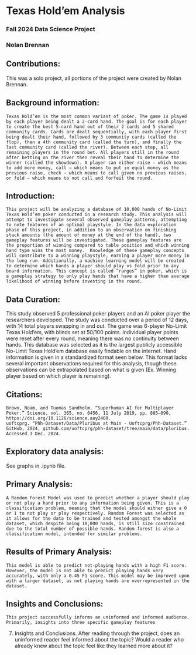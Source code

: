 # Texas Hold’em Analysis
### Fall 2024 Data Science Project
### Nolan Brennan
## Contributions:
This was a solo project, all portions of the project were created by Nolan Brennan.

## Background information:
	Texas Hold’em is the most common variant of poker. The game is played by each player being dealt a 2-card hand. The goal is for each player to create the best 5-card hand out of their 2 cards and 5 shared community cards. Cards are dealt sequentially, with each player first being dealt their hand, followed by 3 community cards (called the flop), then a 4th community card (called the turn), and finally the last community card (called the river). Between each step, all remaining players in the round bet. All players still in the round after betting on the river then reveal their hand to determine the winner (called the showdown). A player can either raise – which means to add more money, call – which means to put in equal money as the previous raise, check – which means to call given no previous raises, or fold – which means to not call and forfeit the round.

## Introduction:
	This project will be analyzing a database of 10,000 hands of No-Limit Texas Hold’em poker conducted in a research study. This analysis will attempt to investigate several observed gameplay patterns, attempting to note features of an optimal playstyle. In the data exploration phase of this project, in addition to an observation on finishing stack amounts (the amount of money at the end of the hand), two gameplay features will be investigated. These gameplay features are the proportion of winning compared to table position and which winning hand type wins the most money.  Knowledge of these gameplay concepts will contribute to a winning playstyle, earning a player more money in the long run. Additionally, a machine learning model will be created to determine which hands a player should play vs fold prior to any board information. This concept is called “ranges” in poker, which is a gameplay strategy to only play hands that have a higher than average likelihood of winning before investing in the round.

## Data Curation:
This study observed 5 professional poker players and an AI poker player the researchers developed. The study was conducted over a period of 12 days, with 14 total players swapping in and out. The game was 6-player No-Limit Texas Hold’em, with blinds set at 50/100 points. Individual player points were reset after every round, meaning there was no continuity between hands. This database was selected as it is the largest publicly accessible No-Limit Texas Hold’em database easily findable on the internet. Hand information is given in a standardized format seen below. This format lacks several important observations required for this analysis, though these observations can be extrapolated based on what is given (Ex. Winning player based on which player is remaining). 

## Citations:
	Brown, Noam, and Tuomas Sandholm. “Superhuman AI for Multiplayer Poker.” Science, vol. 365, no. 6456, 11 July 2019, pp. 885–890, https://doi.org/10.1126/science.aay2400.
	uoftcprg. “Phh-Dataset/Data/Pluribus at Main · Uoftcprg/Phh-Dataset.” GitHub, 2024, github.com/uoftcprg/phh-dataset/tree/main/data/pluribus. Accessed 3 Dec. 2024.



## Exploratory data analysis:
  See graphs in .ipynb file.



## Primary Analysis:
	A Random Forest Model was used to predict whether a player should play or not play a hand prior to any information being given. This is a classification problem, meaning that the model should either give a 0 or 1 to not play or play respectively. Random Forest was selected as it allows for the data to be trained and tested amongst the whole dataset, which despite being 10,000 hands, is still size constrained due to the total number of possible hands. Random forest is also a classification model, intended for similar problems.
	
## Results of Primary Analysis:
	This model is able to predict not-playing hands with a high F1 score. However, the model is not able to predict playing hands very accurately, with only a 0.45 F1 score. This model may be improved upon with a larger dataset, as not playing hands are overrepresented in the dataset.

## Insights and Conclusions:
	This project successfully informs an uninformed and informed audience. Primarily, insights into three specific gameplay features 

7. Insights and Conclusions. After reading through the project, does an uninformed
reader feel informed about the topic? Would a reader who already knew about the
topic feel like they learned more about it?

